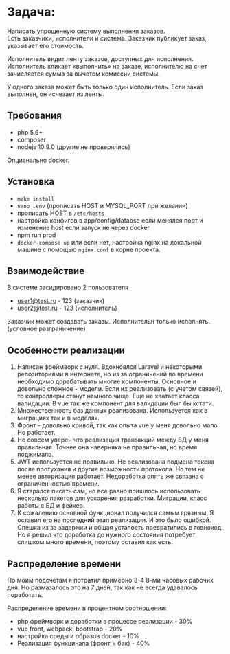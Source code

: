 # **Задача:**
Написать упрощенную систему выполнения заказов.  
Есть заказчики, исполнители и система. Заказчик публикует заказ, указывает его стоимость.

Исполнитель видит ленту заказов, доступных для исполнения.  
Исполнитель кликает «выполнить» на заказе, исполнителю на счет зачисляется сумма за вычетом комиссии системы.

У одного заказа может быть только один исполнитель. Если заказ выполнен, он исчезает из ленты. 


## Требования

* php 5.6+
* composer
* nodejs 10.9.0 (другие не проверялись)

Опцианально docker.

## Установка

* `make install`
* `nano .env` (прописать HOST и MYSQL_PORT при желании)
* прописать HOST в `/etc/hosts`
* настройка конфигов в app/config/databse если менялся порт и изменение host если запуск не через docker
* npm run prod
* `docker-compose up` или если нет, настройка nginx на локальной машине с помощью `nginx.conf`  в корне проекта.

## Взаимодействие

В системе засидировано 2 пользователя

* user1@test.ru - 123 (заказчик)
* user2@test.ru - 123 (исполнитель)

Заказчик может создавать заказы. Исполнительн только исполнять. (условное разграничение)

## Особенности реализации

1. Написан фреймворк с нуля. Вдохновлся Laravel и некоторыми репозиториями в интернете, но из за ограничений во времени необходимо дорабатывать
многие компоненты. Основное и довольно сложное - модели. Если их реализовать (с учетом связей), то контроллеры станут намного чище.
Еще не хватает класса валидации. В vue так же компонент для валидации был бы кстати.
2. Множественность баз данных реализована. Используется как в миграциях так и в моделях.
3. Фронт - довольно кривой, так как опыта vue у меня довольно мало. Но работает.
4. Не совсем уверен что реализация транзакций между БД у меня правильная. Точнее она наверняка не правильная, но время поджимало.
5. JWT используется не правильно. Не реализована подмена токена после протухания и другие возможности протокола.
Но тем не менее авторизация работает. Недоработка опять же связана с ограниченностью времени.
6. Я старался писать сам, но все равно пришлось использовать несколько пакетов для ускорения разработки.
Миграции, класс работы с БД и фейкер. 
7. К сожалению основной функционал получился самым грязным. 
Я оставил его на последний этап реализации. И это было ошибкой. Спешка из за задержки и общая усталость превратились в говнокод.
Но я решил что доработка до нужного состояния потребует слишком много времени, поэтому оставил как есть.

## Распределение времени

По моим подсчетам я потратил примерно 3-4 8-ми часовых рабочих дня. Но размазалось это на 7 дней, так как не всегда удавалось поработать.

Распределение времени в процентном соотношении:

* php фреймворк и доработки в процессе реализации - 30%
* vue front, webpack, bootstrap - 20%
* настройка среды и образов docker - 10%
* Реализация функцинала (фронт + бэк) - 40%